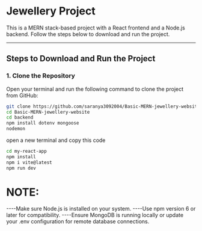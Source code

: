 # Jewellery Project

This is a MERN stack-based project with a React frontend and a Node.js backend. Follow the steps below to download and run the project.

---

## Steps to Download and Run the Project

### 1. Clone the Repository
Open your terminal and run the following command to clone the project from GitHub:
```bash
git clone https://github.com/saranya3092004/Basic-MERN-jewellery-website
cd Basic-MERN-jewellery-website
cd backend
npm install dotenv mongoose
nodemon
```
open a new terminal and copy this code
```bash
cd my-react-app
npm install
npm i vite@latest
npm run dev
```

NOTE:
====

----Make sure Node.js is installed on your system.
----Use npm version 6 or later for compatibility.
----Ensure MongoDB is running locally or update your .env configuration for remote database connections.
